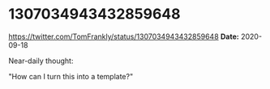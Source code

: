 # 1307034943432859648
https://twitter.com/TomFrankly/status/1307034943432859648
**Date:** 2020-09-18

Near-daily thought:

"How can I turn this into a template?"
